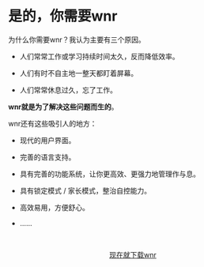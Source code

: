 # 是的，你需要wnr

为什么你需要wnr？我认为主要有三个原因。

- 人们常常工作或学习持续时间太久，反而降低效率。

- 人们有时不自主地一整天都盯着屏幕。

- 人们常常休息过久，忘了工作。

**wnr就是为了解决这些问题而生的**。

wnr还有这些吸引人的地方：

- 现代的用户界面。

- 完善的语言支持。

- 具有完善的功能系统，让你更高效、更强力地管理作与息。

- 具有锁定模式 / 家长模式，整治自控能力。

- 高效易用，方便舒心。

- ……

<br /><a href="https://github.com/RoderickQiu/wnr/releases" class="btn btn--default"><center>现在就下载wnr</center></a>

